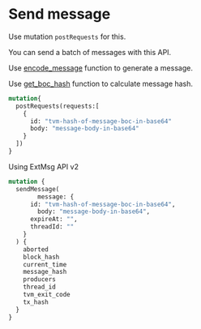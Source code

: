# Send message

Use mutation `postRequests` for this.

You can send a batch of messages with this API.

Use [encode\_message](../../reference/types-and-methods/mod\_abi.md#encode\_message) function to generate a message.

Use  [get\_boc\_hash](../../reference/types-and-methods/mod\_boc.md#get\_boc\_hash) function to calculate message hash.

```graphql
mutation{
  postRequests(requests:[
    {
      id: "tvm-hash-of-message-boc-in-base64"
      body: "message-body-in-base64"
    }
  ])
}
```

Using ExtMsg API v2

```graphql
mutation {
  sendMessage(
		message: {
      id: "tvm-hash-of-message-boc-in-base64",
     	body: "message-body-in-base64",
      expireAt: "",
      threadId: ""
    }
  ) {
    aborted
    block_hash
    current_time
    message_hash
    producers
    thread_id
    tvm_exit_code
    tx_hash
  }
}
```